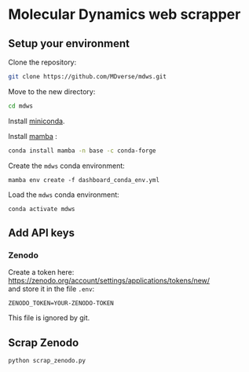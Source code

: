 # Molecular Dynamics web scrapper

## Setup your environment

Clone the repository:

```bash
git clone https://github.com/MDverse/mdws.git
```

Move to the new directory:

```bash
cd mdws
```

Install [miniconda](https://docs.conda.io/en/latest/miniconda.html).

Install [mamba](https://github.com/mamba-org/mamba) :

```bash
conda install mamba -n base -c conda-forge
```

Create the `mdws` conda environment:
```
mamba env create -f dashboard_conda_env.yml
```

Load the `mdws` conda environment:
```
conda activate mdws
```

## Add API keys

### Zenodo

Create a token here: <https://zenodo.org/account/settings/applications/tokens/new/>  
and store it in the file `.env`:
```
ZENODO_TOKEN=YOUR-ZENODO-TOKEN
```
This file is ignored by git.

## Scrap Zenodo

```bash
python scrap_zenodo.py
```